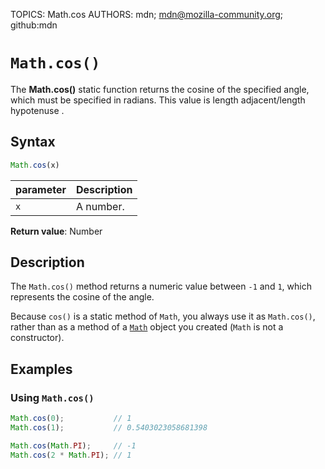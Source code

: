 TOPICS: Math.cos
AUTHORS: mdn; mdn@mozilla-community.org; github:mdn

# `Math.cos()`

The **Math.cos()** static function returns the cosine of the specified angle, which must be specified
in radians. This value is length adjacent/length hypotenuse .

## Syntax

```javascript
Math.cos(x)
```

| parameter | Description |
| :-- | :-- |
| `x` | A number. |

**Return value**: Number

## Description

The `Math.cos()` method returns a numeric value between `-1` and `1`, which represents the
cosine of the angle.

Because `cos()` is a static method of `Math`, you always use it as `Math.cos()`, rather than as a
method of a [`Math`](/en/webfrontend/Math) object you created (`Math` is not a constructor).

## Examples

### Using `Math.cos()`

```javascript
Math.cos(0);           // 1
Math.cos(1);           // 0.5403023058681398

Math.cos(Math.PI);     // -1
Math.cos(2 * Math.PI); // 1
```
